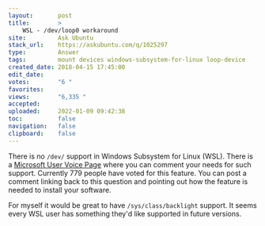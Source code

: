 ```yaml
---
layout:       post
title:        >
    WSL - ∕dev∕loop0 workaround
site:         Ask Ubuntu
stack_url:    https://askubuntu.com/q/1025297
type:         Answer
tags:         mount devices windows-subsystem-for-linux loop-device
created_date: 2018-04-15 17:45:00
edit_date:    
votes:        "6 "
favorites:    
views:        "6,335 "
accepted:     
uploaded:     2022-01-09 09:42:38
toc:          false
navigation:   false
clipboard:    false
---
```


There is no `/dev/` support in Windows Subsystem for Linux (WSL). There is a [Microsoft User Voice Page][1] where you can comment your needs for such support. Currently 779 people have voted for this feature. You can post a comment linking back to this question and pointing out how the feature is needed to install your software.

For myself it would be great to have `/sys/class/backlight` support. It seems every WSL user has something they'd like supported in future versions.


  [1]: https://wpdev.uservoice.com/forums/266908-command-prompt-console-windows-subsystem-for-l/suggestions/13818042-support-mounting-xfs-ext2-ext3-ext4-etc-partition

